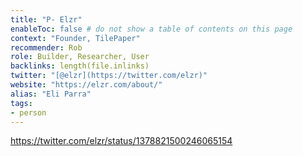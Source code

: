 ```yaml
---
title: "P- Elzr"
enableToc: false # do not show a table of contents on this page
context: "Founder, TilePaper"
recommender: Rob
role: Builder, Researcher, User
backlinks: length(file.inlinks) 
twitter: "[@elzr](https://twitter.com/elzr)"
website: "https://elzr.com/about/"
alias: "Eli Parra"
tags:
- person
---
```


https://twitter.com/elzr/status/1378821500246065154

